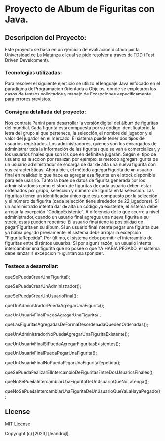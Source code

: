 # Proyecto de Album de Figuritas con Java.

## Descripcion del Proyecto:

Este proyecto se basa en un ejercicio de evaluacion dictado por la Universidad de La Matanza el cual se pide resolver a traves de TDD (Test Driven Development).

### Tecnologias utilizadas:

Para resolver el siguiente ejercicio se utilizo el lenguaje Java enfocado en el paradigma de Programacion Orientada a Objetos, donde se emplearon los casos de testeos solicitados y manejo de Excepciones especificamente para errores previstos.

### Consigna detallada del proyecto:

Nos contrata Panini para desarrollar la versión digital del álbum de figuritas del mundial.
Cada figurita está compuesta por su código identificatorio, la letra del grupo al que pertenece, la selección, el nombre del jugador y el valor del jugador en el mercado.
El sistema puede tener dos tipos de usuarios registrados. Los administradores, quienes son los encargados de administrar toda la información de las figuritas que se van a comercializar, y los usuarios finales que son los que en definitiva jugarán.
Según el tipo de usuario es la acción por realizar, por ejemplo, el método agregarFigurita de un usuario administrador se encarga de dar de alta una nueva figurita con sus características. Ahora bien, el método agregarFigurita de un usuario final en realidad lo que hace es agregar esa figurita en el stock disponible para ese usuario. 
Tanto la base de datos de figurita generada por los administradores como el stock de figuritas de cada usuario deben estar ordenados por grupo, selección y número de figurita en la selección.
Las figuritas tienen un identificador único que está compuesto por la selección y el número de figurita (cada selección tiene alrededor de 22 jugadores). Si un administrado intenta dar de alta un código ya existente, el sistema debe arrojar la excepción “CodigoExistente”.
A diferencia de lo que ocurre a nivel administrador, cuando un usuario final agregue una nueva figurita a su stock, estas pueden repetirse.
El usuario final tiene la posibilidad de pegarFigurita en su álbum. Si un usuario final intenta pegar una figurita que ya había pegado previamente, el sistema debe arrojar la excepción “FiguritaRepetida”.
Por último, el sistema debe permitir el intercambio de figuritas entre distintos usuarios. Si por alguna razón, un usuario intenta intercambiar una figurita que no posee o que YA HABIA PEGADO, el sistema debe lanzar la excepción “FiguritaNoDisponible”.

### Testeos a desarrollar: 

queSePuedaCrearUnaFigurita();

queSePuedaCrearUnAdministrador();

queSePuedaCrearUnUsuarioFinal();

queUnAdministradorPuedaAgregarUnaFigurita();

queUnUsuarioFinalPuedaAgregarUnaFigurita();

queLasFiguritasAgregadasDeFormaDesordenadaQuedenOrdenadas();

queUnAdministradorNoPuedaAgregarUnaFiguritaExistente();

queUnUsuarioFinalSiPuedaAgregarFiguritasExistentes();

queUnUsuarioFinalPuedaPegarUnaFigurita();

queUnUsuarioFinalNoPuedaPegarUnaFiguritaRepetida();

queSePuedaRealizarElIntercambioDeFiguritasEntreDosUsuariosFinales();

queNoSePuedaIntercambiarUnaFiguritaDeUnUsuarioQueNoLaTenga();

queNoSePuedaIntercambiarUnaFiguritaDeUnUsuarioQueYaLaHayaPegado();

## License

MIT License

Copyright (c) [2023] [leandrojl]
